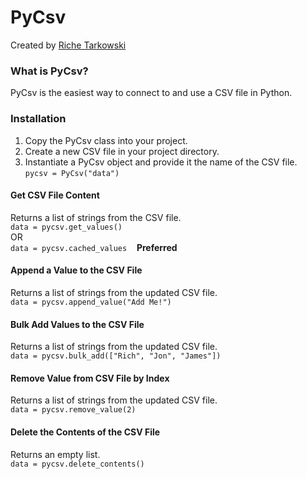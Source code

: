 # PyCsv
Created by [Riche Tarkowski](https://github.com/tarkowr)

### What is PyCsv?
PyCsv is the easiest way to connect to and use a CSV file in Python.

### Installation
1. Copy the PyCsv class into your project.
2. Create a new CSV file in your project directory.
3. Instantiate a PyCsv object and provide it the name of the CSV file.  
`pycsv = PyCsv("data")`

#### Get CSV File Content
Returns a list of strings from the CSV file.  
`data = pycsv.get_values()`  
OR  
`data = pycsv.cached_values` &nbsp; &nbsp;**Preferred**

#### Append a Value to the CSV File
Returns a list of strings from the updated CSV file.  
`data = pycsv.append_value("Add Me!")`

#### Bulk Add Values to the CSV File
Returns a list of strings from the updated CSV file.     
`data = pycsv.bulk_add(["Rich", "Jon", "James"])`

#### Remove Value from CSV File by Index
Returns a list of strings from the updated CSV file.     
`data = pycsv.remove_value(2)`

#### Delete the Contents of the CSV File
Returns an empty list.  
`data = pycsv.delete_contents()`


